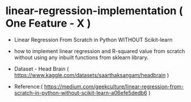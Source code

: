 # linear-regression-implementation ( One Feature - X )
- Linear Regression From Scratch in Python WITHOUT Scikit-learn

- how to implement linear regression and R-squared value from scratch without using any inbuilt functions from sklearn library.

- Dataset - Head Brain ( https://www.kaggle.com/datasets/saarthaksangam/headbrain )

- Reference:( https://medium.com/geekculture/linear-regression-from-scratch-in-python-without-scikit-learn-a06efe5dedb6 )

